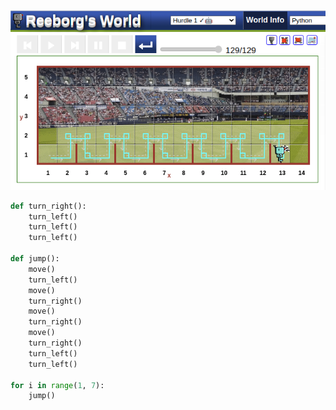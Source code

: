 
![exercise](img/reeborg.png) 


```python
def turn_right():
    turn_left()
    turn_left()
    turn_left()

def jump():
    move()
    turn_left()
    move()
    turn_right()
    move()
    turn_right()
    move()
    turn_right()
    turn_left()
    turn_left()
 
for i in range(1, 7):
    jump()
```